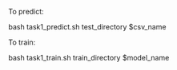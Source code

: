 To predict:

bash task1_predict.sh test_directory $csv_name

To train:

bash task1_train.sh train_directory $model_name
